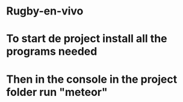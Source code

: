 # Rugby-en-vivo
# To start de project install all the programs needed
# Then in the console in the project folder run "meteor"
